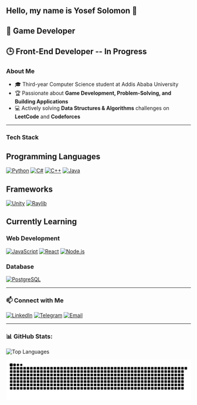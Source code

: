 ## Hello, my name is Yosef Solomon 👋  
## 🚀 Game Developer  
## 🕒 Front-End Developer -- In Progress  

### About Me
- 🎓 Third-year Computer Science student at Addis Ababa University  
- 🏆 Passionate about **Game Development, Problem-Solving, and Building Applications**  
- 💻 Actively solving **Data Structures & Algorithms** challenges on **LeetCode** and **Codeforces**  

---  
### Tech Stack  
## Programming Languages
[![Python](https://img.shields.io/badge/PYTHON-3776AB?style=for-the-badge&logo=python&logoColor=white)](https://www.python.org/)
[![C#](https://img.shields.io/badge/C%23-239120?style=for-the-badge&logo=csharp&logoColor=white)](https://learn.microsoft.com/en-us/dotnet/csharp/)
[![C++](https://img.shields.io/badge/C%2B%2B-00599C?style=for-the-badge&logo=c%2B%2B&logoColor=white)](https://isocpp.org/)
[![Java](https://img.shields.io/badge/JAVA-007396?style=for-the-badge&logo=java&logoColor=white)](https://www.java.com/)

## Frameworks
[![Unity](https://img.shields.io/badge/UNITY-000000?style=for-the-badge&logo=unity&logoColor=white)](https://unity.com/)
[![Raylib](https://img.shields.io/badge/RAYLIB-0000FF?style=for-the-badge&logo=raylib&logoColor=white)](https://www.raylib.com/)

## Currently Learning
### Web Development
[![JavaScript](https://img.shields.io/badge/JAVASCRIPT-F7DF1E?style=for-the-badge&logo=javascript&logoColor=black)](https://developer.mozilla.org/en-US/docs/Web/JavaScript)
[![React](https://img.shields.io/badge/REACT-20232A?style=for-the-badge&logo=react&logoColor=61DAFB)](https://react.dev/)
[![Node.js](https://img.shields.io/badge/NODE.JS-339933?style=for-the-badge&logo=nodedotjs&logoColor=white)](https://nodejs.org/)

### Database
[![PostgreSQL](https://img.shields.io/badge/POSTGRESQL-336791?style=for-the-badge&logo=postgresql&logoColor=white)](https://www.postgresql.org/)

---  
### 📫 Connect with Me
[![LinkedIn](https://img.shields.io/badge/LinkedIn-0077B5?style=for-the-badge&logo=linkedin&logoColor=white)](https://www.linkedin.com/in/yosef-solomon-aa39a8313/)
[![Telegram](https://img.shields.io/badge/Telegram-2CA5E0?style=for-the-badge&logo=telegram&logoColor=white)](https://t.me/JosiSol)
[![Email](https://img.shields.io/badge/Email-D14836?style=for-the-badge&logo=gmail&logoColor=white)](mailto:yosefsolomon21@gmail.com)  

---
### 📊 GitHub Stats:
<div>
  <p>
  <img src="https://github-readme-stats.vercel.app/api/top-langs?username=josisol&show_icons=true&locale=en&layout=compact&theme=algolia" alt="Top Languages" />
</div>

![GitHub Contribution Graph](https://github.com/AtaurRehman10/AtaurRehman10/blob/main/3D_file/github-contribution-grid-snake.svg)


<!--
**JosiSol/JosiSol** is a ✨ _special_ ✨ repository because its `README.md` (this file) appears on your GitHub profile.

Here are some ideas to get you started:

- 🔭 I’m currently working on ...
- 🌱 I’m currently learning ...
- 👯 I’m looking to collaborate on ...
- 🤔 I’m looking for help with ...
- 💬 Ask me about ...
- 📫 How to reach me: ...
- 😄 Pronouns: ...
- ⚡ Fun fact: ...
-->
